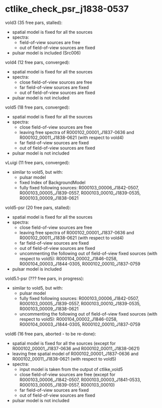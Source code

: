 # ctlike_check_psr_j1838-0537

vold3 (35 free pars, stalled):
- spatial model is fixed for all the sources
- spectra:
  - field-of-view sources are free
  - out of field-of-view sources are fixed
- pulsar model is included (Src006)


vold4 (12 free pars, converged): 
- spatial model is fixed for all the sources
- spectra:
  - close field-of-view sources are free
  - far field-of-view sources are fixed
  - out of field-of-view sources are fixed
- pulsar model is not included


vold5 (18 free pars, converged): 
- spatial model is fixed for all the sources
- spectra:
  - close field-of-view sources are free
  - leaving free spectra of R000102_00001_J1837-0636 and R000102_00011_J1838-0621 (with respect to vold4)
  - far field-of-view sources are fixed
  - out of field-of-view sources are fixed
- pulsar model is not included


vLuigi (11 free pars, converged):
- similar to vold5, but with:
  - pulsar model
  - fixed Index of BackgroundModel
  - fully fixed following sources: R000103_00006_J1842-0507, R000103_00005_J1839-0557, R000103_00010_J1839-0535, R000103_00009_J1838-0621


vold5-psr (20 free pars, stalled):
- spatial model is fixed for all the sources
- spectra:
  - close field-of-view sources are free
  - leaving free spectra of R000102_00001_J1837-0636 and R000102_00011_J1838-0621 (with respect to vold4)
  - far field-of-view sources are fixed
  - out of field-of-view sources are fixed
  - uncommenting the following out of field-of-view fixed sources (with respect to vold5): R000104_00002_J1846-0258, R000104_00003_J1844-0305, R000102_00010_J1837-0759
- pulsar model is included


vold5.1-psr (??? free pars, in progress): 
- similar to vold5, but with:
  - pulsar model
  - fully fixed following sources: R000103_00006_J1842-0507, R000103_00005_J1839-0557, R000103_00010_J1839-0535, R000103_00009_J1838-0621
  - uncommenting the following out of field-of-view fixed sources (with respect to vold5): R000104_00002_J1846-0258, R000104_00003_J1844-0305, R000102_00010_J1837-0759
  

vold6 (16 free pars, aborted - to be re-done):
- spatial model is fixed for all the sources (except for R000102_00001_J1837-0636 and R000102_00011_J1838-0621)
- leaving free spatial model of R000102_00001_J1837-0636 and R000102_00011_J1838-0621 (with respect to vold5)
- spectra:
  - input model is taken from the output of ctlike_vold5
  - close field-of-view sources are free (except for R000103_00006_J1842-0507, R000103_00003_J1841-0533, R000103_00005_J1839-0557, R000103_00010)
  - far field-of-view sources are fixed
  - out of field-of-view sources are fixed
- pulsar model is not included


